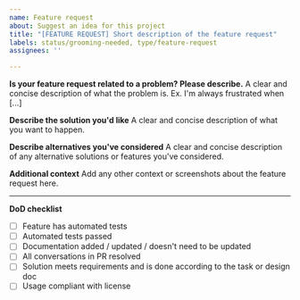 ```yaml
---
name: Feature request
about: Suggest an idea for this project
title: "[FEATURE REQUEST] Short description of the feature request"
labels: status/grooming-needed, type/feature-request
assignees: ''

---
```


**Is your feature request related to a problem? Please describe.**
A clear and concise description of what the problem is. Ex. I'm always frustrated when [...]

**Describe the solution you'd like**
A clear and concise description of what you want to happen.

**Describe alternatives you've considered**
A clear and concise description of any alternative solutions or features you've considered.

**Additional context**
Add any other context or screenshots about the feature request here.

---

**DoD checklist**

* [ ] Feature has automated tests
* [ ] Automated tests passed
* [ ] Documentation added / updated / doesn't need to be updated
* [ ] All conversations in PR resolved
* [ ] Solution meets requirements and is done according to the task or design doc
* [ ] Usage compliant with license
